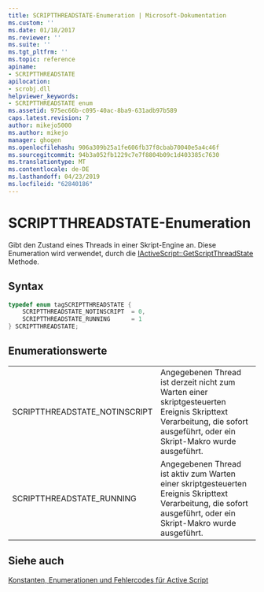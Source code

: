 ```yaml
---
title: SCRIPTTHREADSTATE-Enumeration | Microsoft-Dokumentation
ms.custom: ''
ms.date: 01/18/2017
ms.reviewer: ''
ms.suite: ''
ms.tgt_pltfrm: ''
ms.topic: reference
apiname:
- SCRIPTTHREADSTATE
apilocation:
- scrobj.dll
helpviewer_keywords:
- SCRIPTTHREADSTATE enum
ms.assetid: 975ec66b-c095-40ac-8ba9-631adb97b589
caps.latest.revision: 7
author: mikejo5000
ms.author: mikejo
manager: ghogen
ms.openlocfilehash: 906a309b25a1fe606fb37f8cbab70040e5a4c46f
ms.sourcegitcommit: 94b3a052fb1229c7e7f8804b09c1d403385c7630
ms.translationtype: MT
ms.contentlocale: de-DE
ms.lasthandoff: 04/23/2019
ms.locfileid: "62840186"
---
```

# <a name="scriptthreadstate-enumeration"></a>SCRIPTTHREADSTATE-Enumeration
Gibt den Zustand eines Threads in einer Skript-Engine an. Diese Enumeration wird verwendet, durch die [IActiveScript::GetScriptThreadState](../../winscript/reference/iactivescript-getscriptthreadstate.md) Methode.  
  
## <a name="syntax"></a>Syntax  
  
```cpp
typedef enum tagSCRIPTTHREADSTATE {  
    SCRIPTTHREADSTATE_NOTINSCRIPT  = 0,  
    SCRIPTTHREADSTATE_RUNNING      = 1  
} SCRIPTTHREADSTATE;  
```  
  
## <a name="enumeration-values"></a>Enumerationswerte  
  
|||  
|-|-|  
|SCRIPTTHREADSTATE_NOTINSCRIPT|Angegebenen Thread ist derzeit nicht zum Warten einer skriptgesteuerten Ereignis Skripttext Verarbeitung, die sofort ausgeführt, oder ein Skript-Makro wurde ausgeführt.|  
|SCRIPTTHREADSTATE_RUNNING|Angegebenen Thread ist aktiv zum Warten einer skriptgesteuerten Ereignis Skripttext Verarbeitung, die sofort ausgeführt, oder ein Skript-Makro wurde ausgeführt.|  
  
## <a name="see-also"></a>Siehe auch  
 [Konstanten, Enumerationen und Fehlercodes für Active Script](../../winscript/reference/active-script-constants-enumerations-and-error-codes.md)